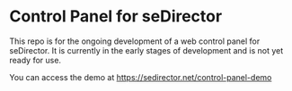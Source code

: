 # Control Panel for seDirector

This repo is for the ongoing development of a web control panel for seDirector. It is currently in the early stages of development and is not yet ready for use.

You can access the demo at https://sedirector.net/control-panel-demo